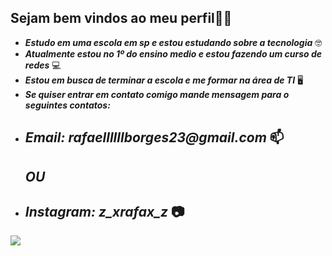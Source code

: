 ## **Sejam bem vindos ao meu perfil🖤🤙**
- **_Estudo em uma escola em sp e estou estudando sobre a tecnologia_** 🤓
- **_Atualmente estou no 1º do ensino medio e estou fazendo um curso de redes_** 💻
- **_Estou em busca de terminar a escola e me formar na área de TI_** 🖥️
-  **_Se quiser entrar em contato comigo mande mensagem para o seguintes contatos:_**
-  ## **_Email: rafaellllllborges23@gmail.com_** 📫
   ## **_OU_**
- ## **_Instagram: z_xrafax_z_** 📷                      
![](https://media1.tenor.com/m/CrkGz9RzrhsAAAAC/ichigo.gif)
